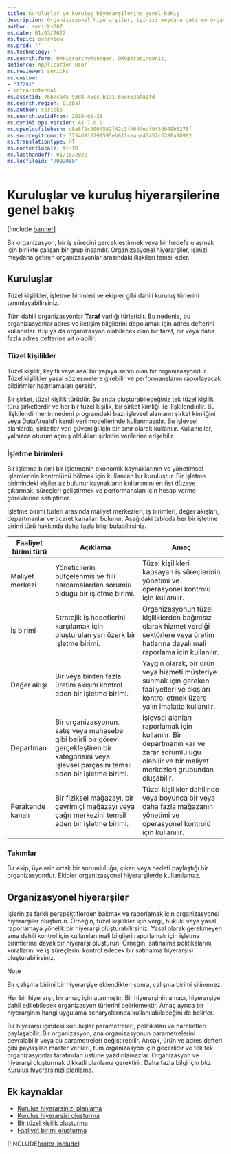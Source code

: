 ```yaml
---
title: Kuruluşlar ve kuruluş hiyerarşilerine genel bakış
description: Organizasyonel hiyerarşiler, işinizi meydana getiren organizasyonlar arasındaki ilişkileri temsil eder.
author: sericks007
ms.date: 01/03/2022
ms.topic: overview
ms.prod: ''
ms.technology: ''
ms.search.form: OMHierarchyManager, OMOperatingUnit,
audience: Application User
ms.reviewer: sericks
ms.custom:
- "17291"
- intro-internal
ms.assetid: 76b7ca45-93d4-45cc-b191-66ee63afa1fd
ms.search.region: Global
ms.author: sericks
ms.search.validFrom: 2016-02-28
ms.dyn365.ops.version: AX 7.0.0
ms.openlocfilehash: c8e8f2c2004582f42c3f464fedf9f3d049b5278f
ms.sourcegitcommit: 3754d916799595eb611ceabe45a52c6280a98992
ms.translationtype: HT
ms.contentlocale: tr-TR
ms.lasthandoff: 01/15/2022
ms.locfileid: "7992089"
---
```

# <a name="organizations-and-organizational-hierarchies-overview"></a>Kuruluşlar ve kuruluş hiyerarşilerine genel bakış

[!include [banner](../includes/banner.md)]

Bir organizasyon, bir iş sürecini gerçekleştirmek veya bir hedefe ulaşmak için birlikte çalışan bir grup insandır. Organizasyonel hiyerarşiler, işinizi meydana getiren organizasyonlar arasındaki ilişkileri temsil eder.

## <a name="organizations"></a>Kuruluşlar

Tüzel kişilikler, işletme birimleri ve ekipler gibi dahili kuruluş türlerini tanımlayabilirsiniz.

Tüm dahili organizasyonlar **Taraf** varlığı türleridir. Bu nedenle, bu organizasyonlar adres ve iletişim bilgilerini depolamak için adres defterini kullanırlar. Kişi ya da organizasyon olabilecek olan bir taraf, bir veya daha fazla adres defterine ait olabilir.

### <a name="legal-entities"></a>Tüzel kişilikler

Tüzel kişilik, kayıtlı veya asal bir yapıya sahip olan bir organizasyondur. Tüzel kişilikler yasal sözleşmelere girebilir ve performanslarını raporlayacak bildirimler hazırlamaları gerekir.

Bir şirket, tüzel kişilik türüdür. Şu anda oluşturabileceğiniz tek tüzel kişilik türü şirketlerdir ve her bir tüzel kişilik, bir şirket kimliği ile ilişkilendirilir. Bu ilişkilendirmenin nedeni programdaki bazı işlevsel alanların şirket kimliğini veya DataAreaId'ı kendi veri modellerinde kullanmasıdır. Bu işlevsel alanlarda, şirketler veri güvenliği için bir sınır olarak kullanılır. Kullanıcılar, yalnızca oturum açmış oldukları şirketin verilerine erişebilir.

### <a name="operating-units"></a>İşletme birimleri

Bir işletme birimi bir işletmenin ekonomik kaynaklarının ve yönetimsel işlemlerinin kontrolünü bölmek için kullanılan bir kuruluştur. Bir işletme birimindeki kişiler az bulunur kaynakların kullanımını en üst düzeye çıkarmak, süreçleri geliştirmek ve performansları için hesap verme görevlerine sahiptirler.

İşletme birimi türleri arasında maliyet merkezleri, iş birimleri, değer akışları, departmanlar ve ticaret kanalları bulunur. Aşağıdaki tabloda her bir işletme birimi türü hakkında daha fazla bilgi bulabilirsiniz.

| Faaliyet birimi türü | Açıklama | Amaç |
|---------------------|-------------|---------|
| Maliyet merkezi         | Yöneticilerin bütçelenmiş ve fiili harcamalardan sorumlu olduğu bir işletme birimi. | Tüzel kişilikleri kapsayan iş süreçlerinin yönetimi ve operasyonel kontrolü için kullanılır. |
| İş birimi       | Stratejik iş hedeflerini karşılamak için oluşturulan yarı özerk bir işletme birimi. | Organizasyonun tüzel kişiliklerden bağımsız olarak hizmet verdiği sektörlere veya üretim hatlarına dayalı mali raporlama için kullanılır. |
| Değer akışı        | Bir veya birden fazla üretim akışını kontrol eden bir işletme birimi. | Yaygın olarak, bir ürün veya hizmeti müşteriye sunmak için gereken faaliyetleri ve akışları kontrol etmek üzere yalın imalatta kullanılır. |
| Departman          | Bir organizasyonun, satış veya muhasebe gibi belirli bir görevi gerçekleştiren bir kategorisini veya işlevsel parçasını temsil eden bir işletme birimi. | İşlevsel alanları raporlamak için kullanılır. Bir departmanın kar ve zarar sorumluluğu olabilir ve bir maliyet merkezleri grubundan oluşabilir. |
| Perakende kanalı      | Bir fiziksel mağazayı, bir çevrimiçi mağazayı veya çağrı merkezini temsil eden bir işletme birimi. | Tüzel kişilikler dahilinde veya boyunca bir veya daha fazla mağazanın yönetimi ve operasyonel kontrolü için kullanılır. |

### <a name="teams"></a>Takımlar

Bir ekip, üyelerin ortak bir sorumluluğu, çıkarı veya hedefi paylaştığı bir organizasyondur. Ekipler organizasyonel hiyerarşilerde kullanılamaz.

## <a name="organizational-hierarchies"></a>Organizasyonel hiyerarşiler

İşlerinize farklı perspektiflerden bakmak ve raporlamak için organizasyonel hiyerarşiler oluşturun. Örneğin, tüzel kişilikler için vergi, hukuki veya yasal raporlamaya yönelik bir hiyerarşi oluşturabilirsiniz. Yasal olarak gerekmeyen ama dahili kontrol için kullanılan mali bilgileri raporlamak için işletme birimlerine dayalı bir hiyerarşi oluşturun. Örneğin, satınalma politikalarını, kurallarını ve iş süreçlerini kontrol edecek bir satınalma hiyerarşisi oluşturabilirsiniz.

> [!NOTE]
> Bir çalışma birimi bir hiyerarşiye eklendikten sonra, çalışma birimi silinemez. 

Her bir hiyerarşi, bir amaç için atanmıştır. Bir hiyerarşinin amacı, hiyerarşiye dahil edilebilecek organizasyon türlerini belirlemektir. Amaç ayrıca bir hiyerarşinin hangi uygulama senaryolarında kullanılabileceğini de belirler.

Bir hiyerarşi içindeki kuruluşlar parametreleri, politikaları ve hareketleri paylaşabilir. Bir organizasyon, ana organizasyonun parametrelerini devralabilir veya bu parametreleri değiştirebilir. Ancak, ürün ve adres defteri gibi paylaşılan master verileri, tüm organizasyon için geçerlidir ve tek tek organizasyonlar tarafından üstüne yazdırılamazlar. Organizasyon ve hiyerarşi oluşturmak dikkatli planlama gerektirir. Daha fazla bilgi için bkz. [Kuruluş hiyerarşinizi planlama](plan-organizational-hierarchy.md).

## <a name="additional-resources"></a>Ek kaynaklar
- [Kuruluş hiyerarşinizi planlama](plan-organizational-hierarchy.md)
- [Kuruluş hiyerarşisi oluşturma](tasks/create-organization-hierarchy.md)
- [Bir tüzel kişilik oluşturma](tasks/create-legal-entity.md)
- [Faaliyet birimi oluşturma](tasks/create-operating-unit.md)



[!INCLUDE[footer-include](../../../includes/footer-banner.md)]
